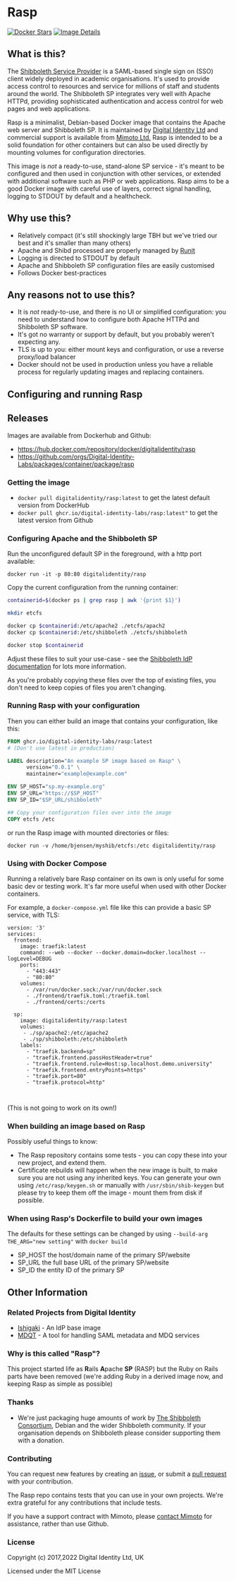 # Rasp

[![Docker Stars](https://img.shields.io/docker/stars/digitalidentity/Rasp.svg)](https://hub.docker.com/r/digitalidentity/Rasp/)
[![Image Details](https://images.microbadger.com/badges/image/digitalidentity/Rasp.svg)](https://microbadger.com/images/digitalidentity/Rasp "Get your own image badge on microbadger.com")

## What is this?

The [Shibboleth Service Provider](https://www.shibboleth.net/products/) is a SAML-based single
sign on (SSO) client widely deployed in academic organisations. It's used to provide access control to resources
and service for millions of staff and students around the world. The Shibboleth SP integrates very well with 
Apache HTTPd, providing sophisticated authentication and access control for web pages and web applications.

Rasp is a minimalist, Debian-based Docker image that contains the Apache web server and Shibboleth SP. It is maintained
by [Digital Identity Ltd](http://digitalidentity.ltd.uk/) and commercial support is available from [Mimoto Ltd.](http://mimoto.co.uk/)
Rasp is intended to be a solid foundation for other containers but can also be used directly by mounting volumes for
configuration directories.

This image is *not* a ready-to-use, stand-alone SP service - it's meant to be configured and then used in conjunction
with other services, or extended with additional software such as PHP or web applications. Rasp aims to be a good Docker image with careful use of layers, correct signal handling,
logging to STDOUT by default and a healthcheck.

## Why use this?

* Relatively compact (it's still shockingly large TBH but we've tried our best and it's smaller than many others)
* Apache and Shibd processed are properly managed by [Runit](http://smarden.org/runit/)
* Logging is directed to STDOUT by default
* Apache and Shibboleth SP configuration files are easily customised
* Follows Docker best-practices

## Any reasons not to use this?

* It is *not* ready-to-use, and there is no UI or simplified configuration: you need to understand how to configure
  both Apache HTTPd and Shibboleth SP software.
* It's got no warranty or support by default, but you probably weren't expecting any.
* TLS is up to you: either mount keys and configuration, or use a reverse proxy/load balancer
* Docker should not be used in production unless you have a reliable process for regularly updating images and replacing
  containers. 

## Configuring and running Rasp

## Releases

Images are available from Dockerhub and Github:

* https://hub.docker.com/repository/docker/digitalidentity/rasp
* https://github.com/orgs/Digital-Identity-Labs/packages/container/package/rasp


### Getting the image

* `docker pull digitalidentity/rasp:latest` to get the latest default version from DockerHub
* `docker pull ghcr.io/digital-identity-labs/rasp:latest"` to get the latest version from Github

### Configuring Apache and the Shibboleth SP

Run the unconfigured default SP in the foreground, with a http port available:

`docker run -it -p 80:80 digitalidentity/rasp`

Copy the current configuration from the running container:

```bash
containerid=$(docker ps | grep rasp | awk '{print $1}')

mkdir etcfs

docker cp $containerid:/etc/apache2 ./etcfs/apach2
docker cp $containerid:/etc/shibboleth ./etcfs/shibboleth

docker stop $containerid
```

Adjust these files to suit your use-case - see the
[Shibboleth IdP documentation](https://wiki.shibboleth.net/confluence/display/IDP4/Home) for lots more information.

As you're probably copying these files over the top of existing files, you don't need to keep copies of files you aren't
changing.

### Running Rasp with your configuration

Then you can either build an image that contains your configuration, like this:

```dockerfile
FROM ghcr.io/digital-identity-labs/rasp:latest
# (Don't use latest in production)

LABEL description="An example SP image based on Rasp" \
      version="0.0.1" \
      maintainer="example@example.com"

ENV SP_HOST="sp.my-example.org"
ENV SP_URL="https://$SP_HOST"
ENV SP_ID="$SP_URL/shibboleth"

## Copy your configuration files over into the image
COPY etcfs /etc

```

or run the Rasp image with mounted directories or files:

`docker run -v /home/bjensen/myshib/etcfs:/etc digitalidentity/rasp`

### Using with Docker Compose

Running a relatively bare Rasp container on its own is only useful for some basic dev or testing work. It's far more
useful when used with other Docker containers.

For example, a `docker-compose.yml` file like this can provide a basic SP service, with TLS:

```docker-compose
version: '3'
services:
  frontend:
    image: traefik:latest
    command: --web --docker --docker.domain=docker.localhost --logLevel=DEBUG
    ports:
      - "443:443"
      - "80:80"
    volumes:
      - /var/run/docker.sock:/var/run/docker.sock
      - ./frontend/traefik.toml:/traefik.toml
      - ./frontend/certs:/certs

  sp:
    image: digitalidentity/rasp:latest
    volumes:
     - ./sp/apache2:/etc/apache2
     - ./sp/shibboleth:/etc/shibboleth
    labels:
      - "traefik.backend=sp"
      - "traefik.frontend.passHostHeader=true"
      - "traefik.frontend.rule=Host:sp.localhost.demo.university"
      - "traefik.frontend.entryPoints=https"
      - "traefik.port=80"
      - "traefik.protocol=http"

   
```

(This is not going to work on its own!)

### When building an image based on Rasp

Possibly useful things to know:

* The Rasp repository contains some tests - you can copy these into your new project, and extend them.
* Certificate rebuilds will happen when the new image is built, to make sure you are not using any inherited
  keys. You can generate your own using `/etc/rasp/keygen.sh` or manually with `/usr/sbin/shib-keygen` but please
  try to keep them off the image - mount them from disk if possible.

### When using Rasp's Dockerfile to build your own images

The defaults for these settings can be changed by using `--build-arg THE_ARG="new setting"` with `docker build`

*  SP_HOST the host/domain name of the primary SP/website
*  SP_URL the full base URL of the primary SP/website
*  SP_ID the entity ID of the primary SP

## Other Information

### Related Projects from Digital Identity

* [Ishigaki](https://github.com/Digital-Identity-Labs/ishigaki) - An IdP base image 
* [MDQT](https://github.com/Digital-Identity-Labs/mdqt) - A tool for handling SAML metadata and MDQ services

### Why is this called "Rasp"?

This project started life as **R**ails **A**pache **SP** (RASP) but the Ruby on Rails parts have been removed 
(we're adding Ruby in a derived image now, and keeping Rasp as simple as possible)

### Thanks

* We're just packaging huge amounts of work by [The Shibboleth Consortium](https://www.shibboleth.net/consortium/),
  Debian and the wider Shibboleth community. If your organisation depends on Shibboleth please consider supporting them with a
  donation.

### Contributing

You can request new features by creating an [issue](https://github.com/Digital-Identity-Labs/rasp/issues), or submit
a [pull request](https://github.com/Digital-Identity-Labs/rasp/pulls) with your contribution.

The Rasp repo contains tests that you can use in your own projects. We're extra grateful for any contributions that
include tests.

If you have a support contract with Mimoto, please [contact Mimoto](http://mimoto.co.uk/contact/) for assistance, rather
than use Github.

### License

Copyright (c) 2017,2022 Digital Identity Ltd, UK

Licensed under the MIT License
